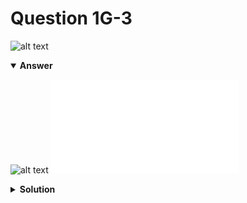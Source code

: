 # Question 1G-3
![alt text](q1G-3.png)

<details open>
<summary><b>Answer</b></summary>

![alt text](a1G-3.svg)
![alt text](a1G-3.py)
</details>

<details>
<summary><b>Solution</b></summary>

![alt text](s1G-3.png)
</details>
